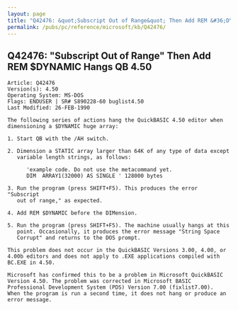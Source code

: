 ```yaml
---
layout: page
title: "Q42476: &quot;Subscript Out of Range&quot; Then Add REM &#36;DYNAMIC Hangs QB 4.50"
permalink: /pubs/pc/reference/microsoft/kb/Q42476/
---
```


## Q42476: &quot;Subscript Out of Range&quot; Then Add REM &#36;DYNAMIC Hangs QB 4.50

	Article: Q42476
	Version(s): 4.50
	Operating System: MS-DOS
	Flags: ENDUSER | SR# S890228-60 buglist4.50
	Last Modified: 26-FEB-1990
	
	The following series of actions hang the QuickBASIC 4.50 editor when
	dimensioning a $DYNAMIC huge array:
	
	1. Start QB with the /AH switch.
	
	2. Dimension a STATIC array larger than 64K of any type of data except
	   variable length strings, as follows:
	
	      'example code. Do not use the metacommand yet.
	      DIM  ARRAY1(32000) AS SINGLE ' 128000 bytes
	
	3. Run the program (press SHIFT+F5). This produces the error "Subscript
	   out of range," as expected.
	
	4. Add REM $DYNAMIC before the DIMension.
	
	5. Run the program (press SHIFT+F5). The machine usually hangs at this
	   point. Occasionally, it produces the error message "String Space
	   Corrupt" and returns to the DOS prompt.
	
	This problem does not occur in the QuickBASIC Versions 3.00, 4.00, or
	4.00b editors and does not apply to .EXE applications compiled with
	BC.EXE in 4.50.
	
	Microsoft has confirmed this to be a problem in Microsoft QuickBASIC
	Version 4.50. The problem was corrected in Microsoft BASIC
	Professional Development System (PDS) Version 7.00 (fixlist7.00).
	When the program is run a second time, it does not hang or produce an
	error message.
